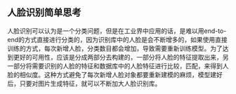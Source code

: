 ## 人脸识别简单思考

人脸识别可以认为是一个分类问题，但是在工业界中应用的话，是难以用end-to-end的方式直接进行分类的，因为识别库中的人脸是会不断增多的，如果使用直接训练的方式，每次新增人脸，分类数目都会增加，导致需要重新训练模型。为了达到更好的可用性，应该是分成两部分去构建的，一部分将人脸的特征提取出来，另一部分将需要识别的人脸的特征和数据库中的人脸特征进行比较，匹配，来得到人脸的相似度。这种方式避免了每次新增人脸对象都要重新建模的麻烦，模型建好后，只要对图片生成特征，就可以不断加大人脸识别库。